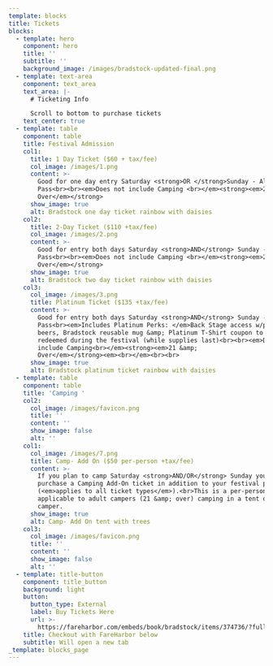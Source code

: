 ```yaml
---
template: blocks
title: Tickets
blocks:
  - template: hero
    component: hero
    title: ''
    subtitle: ''
    background_image: /images/bradstock-updated-final.png
  - template: text-area
    component: text_area
    text_area: |-
      # Ticketing Info

      Scroll to bottom to purchase tickets
    text_center: true
  - template: table
    component: table
    title: Festival Admission
    col1:
      title: 1 Day Ticket ($60 + tax/fee)
      col_image: /images/1.png
      content: >-
        Good for one day entry Saturday <strong>OR </strong>Sunday - All Day
        Pass<br><br><em>Does not include Camping <br></em><strong><em>21 &amp;
        Over</em></strong>
      show_image: true
      alt: Bradstock one day ticket rainbow with daisies
    col2:
      title: 2-Day Ticket ($110 +tax/fee)
      col_image: /images/2.png
      content: >-
        Good for entry both days Saturday <strong>AND</strong> Sunday - All Day
        Pass<br><br><em>Does not include Camping <br></em><strong><em>21 &amp;
        Over</em></strong>
      show_image: true
      alt: Bradstock two day ticket rainbow with daisies
    col3:
      col_image: /images/3.png
      title: Platinum Ticket ($135 +tax/fee)
      content: >-
        Good for entry both days Saturday <strong>AND</strong> Sunday - All Day
        Pass<br><em>Includes Platinum Perks: </em>Back Stage access w/premium
        beers, Bradstock reusable mug &amp; Platinum T-Shirt coupon to be
        redeemed during the festival (while supplies last)<br><br><em>Does not
        include Camping<br></em><strong><em>21 &amp;
        Over</em></strong><em><br></em><br><br>
      show_image: true
      alt: Bradstock platinum ticket rainbow with daisies
  - template: table
    component: table
    title: 'Camping '
    col2:
      col_image: /images/favicon.png
      title: ''
      content: ''
      show_image: false
      alt: ''
    col1:
      col_image: /images/7.png
      title: Camp- Add On ($50 per-person +tax/fee)
      content: >-
        If you plan to camp Saturday <strong>AND/OR</strong> Sunday you must
        purchase a Camping Add-On ticket in addition to your festival pass
        (<em>applies to all ticket types</em>).<br>This is a per-person ticket
        applicable to adult campers (21 &amp; over) camping in a tent or a
        camper.
      show_image: true
      alt: Camp- Add On tent with trees
    col3:
      col_image: /images/favicon.png
      title: ''
      content: ''
      show_image: false
      alt: ''
  - template: title-button
    component: title_button
    background: light
    button:
      button_type: External
      label: Buy Tickets Here
      url: >-
        https://fareharbor.com/embeds/book/bradstock/items/374736/?full-items=yes&flow=730827
    title: Checkout with FareHarbor below
    subtitle: Will open a new tab
_template: blocks_page
---
```



